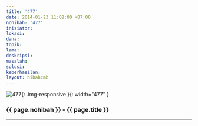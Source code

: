 ```yaml
---
title: '477'
date: 2014-01-23 11:08:00 +07:00
nohibah: '477'
inisiator: 
lokasi: 
dana: 
topik: 
lama: 
deskripsi: 
masalah: 
solusi: 
keberhasilan: 
layout: hibahcmb
---
```


![477](/static/img/hibahcmb/477.png){: .img-responsive }{: width="477" }

### {{ page.nohibah }} - {{ page.title }}

---
